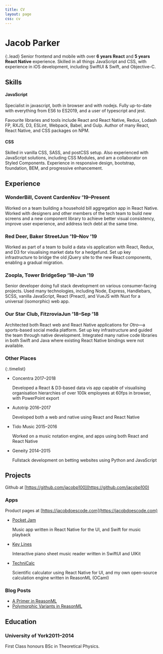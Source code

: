 ```yaml
---
title: CV
layout: page
css: cv
---
```


# Jacob Parker

{:.lead}
Senior frontend and mobile with over **6 years React** and **5 years React Native** experience. Skilled in all things JavaScript and CSS, with experience in iOS development, including SwiftUI & Swift, and Objective-C.

## Skills

#### JavaScript

Specialist in <span class="smcp">javascript</span>, both in browser and with <span class="smcp">nodejs</span>. Fully up-to-date with everything from ES6 to ES2019, and a user of <span class="smcp">typescript</span> and <span class="smcp">jest</span>.

Favourite libraries and tools include <span class="smcp">React</span> and <span class="smcp">React Native</span>, <span class="smcp">Redux</span>, <span class="smcp">Lodash FP</span>, <span class="smcp">RXJS</span>, <span class="smcp">D3</span>, <span class="smcp">ESLint</span>, <span class="smcp">Webpack</span>, <span class="smcp">Babel</span>, and <span class="smcp">Gulp</span>. Author of many React, React Native, and <span class="smcp">CSS</span> packages on <span class="smcp">NPM</span>.

#### CSS

Skilled in vanilla <span class="smcp">CSS</span>, <span class="smcp">SASS</span>, and <span class="smcp">postCSS</span> setup. Also experienced with JavaScript solutions, including <span class="smcp">CSS Modules</span>, and am a collaborator on <span class="smcp">Styled Components</span>. Experience in responsive design, bootstrap, foundation, <span class="smcp">BEM</span>, and progressive enhancement.

## Experience

### WonderBill, Covent Carden<time>Nov &rsquo;19&ndash;Present</time>

Worked on a team building a household bill aggregation app in React Native. Worked with designers and other members of the tech team to build new screens and a new component library to achieve better visual consistency, improve user experience, and address tech debt at the same time.

### Red Deer, Baker Street<time>Jun &rsquo;19&ndash;Nov &rsquo;19</time>

Worked as part of a team to build a data vis application with React, Redux, and D3 for visualising market data for a hedgefund. Set up key infrastructure to bridge the old jQuery site to the new React components, enabling a gradual migration.

### Zoopla, Tower Bridge<time>Sep &rsquo;18&ndash;Jun &rsquo;19</time>

Senior developer doing full stack development on various consumer-facing projects. Used many technologies, including Node, Express, Handlebars, <span class="smcp">SCSS</span>, vanilla JavaScript, React (Preact), and VueJS with Nuxt for a universal (isomorphic) web app.

### Our Star Club, Fitzrovia<time>Jun &rsquo;18&ndash;Sep &rsquo;18</time>

Architected both React web and React Native applications for _Otro_&mdash;a sports-based social media platform. Set up key infrastructure and guided the team through native development. Integrated many native code libraries in both Swift and Java where existing React Native bindings were not available.

### Other Places

{:.timelist}

- Concentra <time>2017&ndash;2018</time>

  Developed a React & D3-based data vis app capable of visualising organisation hierarchies of over 100k employees at 60fps in browser, with PowerPoint export

- Autotrip <time>2016&ndash;2017</time>

  Developed both a web and native using React and React Native

- Tido Music <time>2015&ndash;2016</time>

  Worked on a music notation engine, and apps using both React and React Native

- Geneity <time>2014&ndash;2015</time>

  Fullstack development on betting websites using Python and JavaScript

## Projects

Github at [https://github.com/jacobp100](https://github.com/jacobp100)

### Apps

Product pages at [https://jacobdoescode.com](https://jacobdoescode.com)

- [Pocket Jam](/pocket-jam)

  Music app written in React Native for the UI, and Swift for music playback

- [Key Lines](https://apps.apple.com/us/app/key-lines-keyboard-midi-player/id1506390976)

  Interactive piano sheet music reader written in SwiftUI and UIKit

- [TechniCalc](/technicalc)

  Scientific calculator using React Native for UI, and my own open-source calculation engine written in ReasonML (OCaml)

### Blog Posts

- [A Primer in ReasonML](https://medium.com/@jacobp100/a-primer-in-reasonml-a8f8ae269286)
- [Polymorphic Variants in ReasonML](https://medium.com/@jacobp100/polymorphic-variants-in-reasonml-d15038c2f92c)

## Education

### University of York<time>2011&ndash;2014</time>

First Class honours BSc in Theoretical Physics.
